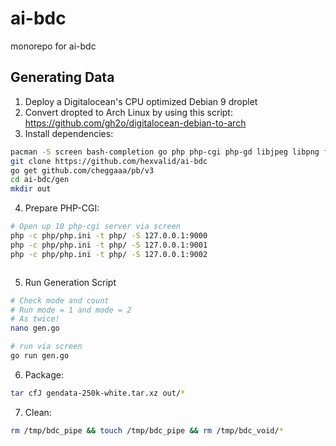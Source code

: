# ai-bdc
monorepo for ai-bdc

## Generating Data

1. Deploy a Digitalocean's CPU optimized Debian 9 droplet
2. Convert dropted to Arch Linux by using this script: https://github.com/gh2o/digitalocean-debian-to-arch
3. Install dependencies: 
```bash
pacman -S screen bash-completion go php php-cgi php-gd libjpeg libpng fontconfig
git clone https://github.com/hexvalid/ai-bdc
go get github.com/cheggaaa/pb/v3
cd ai-bdc/gen
mkdir out
```
4. Prepare PHP-CGI:
```bash
# Open up 10 php-cgi server via screen
php -c php/php.ini -t php/ -S 127.0.0.1:9000
php -c php/php.ini -t php/ -S 127.0.0.1:9001
php -c php/php.ini -t php/ -S 127.0.0.1:9002
```
```bash
```

5. Run Generation Script
```bash
# Check mode and count
# Run mode = 1 and mode = 2
# As twice!
nano gen.go

# run via screen
go run gen.go
```

6. Package:
```bash
tar cfJ gendata-250k-white.tar.xz out/*
```

7. Clean:
```bash
rm /tmp/bdc_pipe && touch /tmp/bdc_pipe && rm /tmp/bdc_void/*
```

